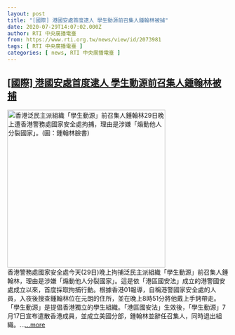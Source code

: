```yaml
---
layout: post
title: "[國際] 港國安處首度逮人 學生動源前召集人鍾翰林被捕"
date: 2020-07-29T14:07:02.000Z
author: RTI 中央廣播電臺
from: https://www.rti.org.tw/news/view/id/2073981
tags: [ RTI 中央廣播電臺 ]
categories: [ news, RTI 中央廣播電臺 ]
---
```

<!--1596031622000-->
[[國際] 港國安處首度逮人 學生動源前召集人鍾翰林被捕](https://www.rti.org.tw/news/view/id/2073981)
------

<div>
<img src="https://static.rti.org.tw/assets/thumbnails/2020/07/29/2c5e4a3a8c3b2431f0fe38a42d4d8655.jpg" width="360" alt="香港泛民主派組織「學生動源」前召集人鍾翰林29日晚上遭香港警務處國家安全處拘捕，理由是涉嫌「煽動他人分裂國家」。(圖：鍾翰林臉書)" title="香港泛民主派組織「學生動源」前召集人鍾翰林29日晚上遭香港警務處國家安全處拘捕，理由是涉嫌「煽動他人分裂國家」。(圖：鍾翰林臉書)"><br>香港警務處國家安全處今天(29日)晚上拘捕泛民主派組織「學生動源」前召集人鍾翰林，理由是涉嫌「煽動他人分裂國家」。這是依「港區國安法」成立的港警國安處成立以來，首度採取拘捕行動。根據香港01報導，自稱港警國家安全處的人員，入夜後搜查鍾翰林位在元朗的住所，並在晚上8時51分將他戴上手銬帶走。「學生動源」是提倡香港獨立的學生組織。「港區國安法」生效後，「學生動源」7月17日宣布遣散香港成員，並成立美國分部，鍾翰林並辭任召集人，同時退出組織。...<a target="_blank" href="https://www.rti.org.tw/news/view/id/2073981">...more</a>
</div>
